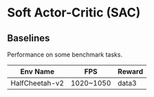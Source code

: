 # Soft Actor-Critic (SAC)
## Baselines

Performance on some benchmark tasks.

|     Env Name    |     FPS     | Reward |
|-----------------|-------------| ----- |
|  HalfCheetah-v2 |  1020~1050  |data3|